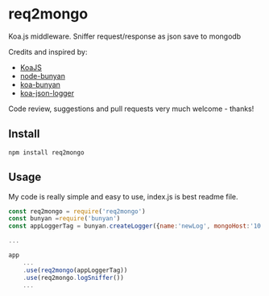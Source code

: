 req2mongo
===============

Koa.js middleware. Sniffer request/response as json save to mongodb

Credits and inspired by:

* [KoaJS](https://github.com/koajs)
* [node-bunyan](https://github.com/trentm/node-bunyan)
* [koa-bunyan](https://github.com/ivpusic/koa-bunyan)
* [koa-json-logger](https://github.com/rudijs/koa-json-logger)


Code review, suggestions and pull requests very much welcome - thanks!

## Install

`npm install req2mongo`

## Usage 

My code is really simple and easy to use, index.js is best readme file.


```javascript
const req2mongo = require('req2mongo')
const bunyan =require('bunyan')
const appLoggerTag = bunyan.createLogger({name:'newLog', mongoHost:'10.8.8.111', mongoDB:'testLog', mongoCollection:'logs'})

...

app
    ...
    .use(req2mongo(appLoggerTag))
    .use(req2mongo.logSniffer())
    ...
    
```

